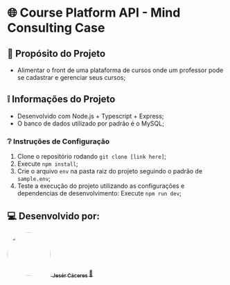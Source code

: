 # :globe_with_meridians: Course Platform API - Mind Consulting Case #

## :dart: Propósito do Projeto ##

* Alimentar o front de uma plataforma de cursos onde um professor pode se cadastrar e gerenciar seus cursos;

## :grey_exclamation: Informações do Projeto ##

* Desenvolvido com Node.js + Typescript + Express;
* O banco de dados utilizado por padrão é o MySQL;

### :grey_question: Instruções de Configuração ###

1. Clone o repositório rodando `git clone [link here]`;
2. Execute `npm install`;
3. Crie o arquivo `env` na pasta raiz do projeto seguindo o padrão de `sample.env`;
4. Teste a execução do projeto utilizando as configurações e dependencias de desenvolvimento: Execute `npm run dev`;

## :computer: Desenvolvido por: ##

<div style="display: flex;">
    <div>
        <a href="https://github.com/jeser01">
            <img style="border-radius: 50%;" src="https://avatars.githubusercontent.com/u/97481583?v=4" width="100px;" alt=""/>
            <sub>
                <b>
                    Jesér Cáceres
                </b>
            </sub>
        </a> 
        <a href="https://github.com/Henrique-Alons0" title="Solve4me">🚀</a>
    </div>
</div>

